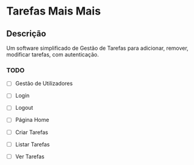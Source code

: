 # Tarefas Mais Mais

## Descrição

Um software simplificado de Gestão de Tarefas para adicionar,
remover, modificar tarefas, com autenticação.

### TODO

 - [ ] Gestão de Utilizadores
 - [ ] Login
 - [ ] Logout
 - [ ] Página Home
 - [ ] Criar Tarefas
 - [ ] Listar Tarefas
 - [ ] Ver Tarefas
 